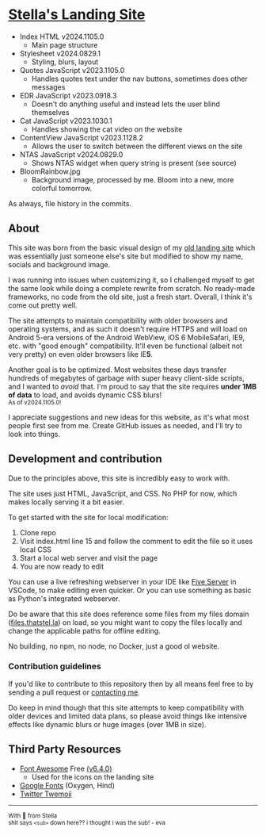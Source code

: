 # [Stella's Landing Site](https://thatstel.la)
- Index HTML v2024.1105.0
  - Main page structure
- Stylesheet v2024.0829.1
  - Styling, blurs, layout
- Quotes JavaScript v2023.1105.0
  - Handles quotes text under the nav buttons, sometimes does other messages
- EDR JavaScript v2023.0918.3
  - Doesn't do anything useful and instead lets the user blind themselves
- Cat JavaScript v2023.1030.1
  - Handles showing the cat video on the website
- ContentView JavaScript v2023.1128.2
  - Allows the user to switch between the different views on the site
- NTAS JavaScript v2024.0829.0
  - Shows NTAS widget when query string is present (see source)
- BloomRainbow.jpg
  - Background image, processed by me. Bloom into a new, more colorful tomorrow.

As always, file history in the commits.

## About
This site was born from the basic visual design of my [old landing site](https://github.com/ThatStella7922/old-landing-tng) which was essentially just someone else's site but modified to show my name, socials and background image.

I was running into issues when customizing it, so I challenged myself to get the same look while doing a complete rewrite from scratch. No ready-made frameworks, no code from the old site, just a fresh start. Overall, I think it's come out pretty well.

The site attempts to maintain compatibility with older browsers and operating systems, and as such it doesn't require HTTPS and will load on Android 5-era versions of the Android WebView, iOS 6 MobileSafari, IE9, etc. with "good enough" compatibility. It'll even be functional (albeit not very pretty) on even older browsers like IE**5**.

Another goal is to be optimized. Most websites these days transfer hundreds of megabytes of garbage with super heavy client-side scripts, and I wanted to *avoid* that. I'm proud to say that the site requires **under 1MB of data** to load, and avoids dynamic CSS blurs!\
<sub>As of v2024.1105.0!</sub>

I appreciate suggestions and new ideas for this website, as it's what most people first see from me. Create GitHub issues as needed, and I'll try to look into things.

## Development and contribution
Due to the principles above, this site is incredibly easy to work with.

The site uses just HTML, JavaScript, and CSS. No PHP for now, which makes locally serving it a bit easier.

To get started with the site for local modification:
1. Clone repo
2. Visit index.html line 15 and follow the comment to edit the file so it uses local CSS
3. Start a local web server and visit the page
4. You are now ready to edit

You can use a live refreshing webserver in your IDE like [Five Server](https://marketplace.visualstudio.com/items?itemName=yandeu.five-server) in VSCode, to make editing even quicker. Or you can use something as basic as Python's integrated webserver.

Do be aware that this site does reference some files from my files domain ([files.thatstel.la](https://files.thatstel.la)) on load, so you might want to copy the files locally and change the applicable paths for offline editing.

No building, no npm, no node, no Docker, just a good ol website.

### Contribution guidelines
If you'd like to contribute to this repository then by all means feel free to by sending a pull request or [contacting me](https://thatstel.la).

Do keep in mind though that this site attempts to keep compatibility with older devices and limited data plans, so please avoid things like intensive effects like dynamic blurs or huge images (over 1MB in size).

## Third Party Resources
- [Font Awesome](https://fontawesome.com/) Free [(v6.4.0)](https://fontawesome.com/v6/docs/changelog/#v6-4-0)
  - Used for the icons on the landing site
- [Google Fonts](https://fonts.google.com/) (Oxygen, Hind)
- [Twitter Twemoji](https://github.com/twitter/twemoji)

---
<sub>With 💜 from Stella</sub></br>
<sub>shit says `<sub>` down here?? i thought i was the sub! - eva</sub>
